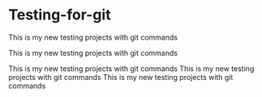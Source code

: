 # Testing-for-git
This is my new testing projects with git commands

This is my new testing projects with git commands

This is my new testing projects with git commands
This is my new testing projects with git commands
This is my new testing projects with git commands
